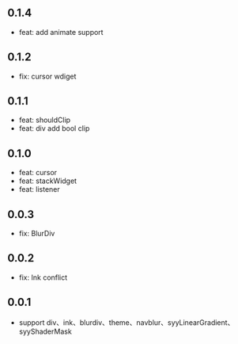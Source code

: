 ## 0.1.4
- feat: add animate support

## 0.1.2
- fix: cursor wdiget

## 0.1.1
- feat: shouldClip
- feat: div add bool clip

## 0.1.0
- feat: cursor
- feat: stackWidget
- feat: listener

## 0.0.3
- fix: BlurDiv

## 0.0.2
- fix: Ink conflict

## 0.0.1

- support div、ink、blurdiv、theme、navblur、syyLinearGradient、syyShaderMask